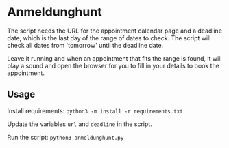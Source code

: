 # Anmeldunghunt

The script needs the URL for the appointment calendar page and a deadline date, which is the last day of the range of dates to check. The script will check all dates from 'tomorrow' until the deadline date.

Leave it running and when an appointment that fits the range is found, it will play a sound and open the browser for you to fill in your details to book the appointment.

## Usage
Install requirements:
```python3 -m install -r requirements.txt```

Update the variables ```url``` and ```deadline``` in the script.

Run the script: ```python3 anmeldunghunt.py```
